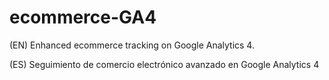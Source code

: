 # ecommerce-GA4
(EN) Enhanced ecommerce tracking on Google Analytics 4.

(ES) Seguimiento de comercio electrónico avanzado en Google Analytics 4
